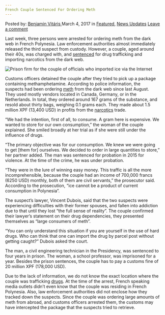 ```yaml
---
French Couple Sentenced For Ordering Meth
---
```

<article class="post-listing post-18429 post type-post status-publish format-standard has-post-thumbnail hentry category-deepdot-news category-news-updates">
    <div class="post-inner">
    <p class="post-meta">
    <span>Posted by: <a href="https://www.deepdotweb.com/author/benjaminvi/" title="">Benjamin Vitáris </a></span>
    <span>March 4, 2017</span>
    <span>in <a href="https://www.deepdotweb.com/category/deepdot-news/" rel="category tag">Featured</a>, <a href="https://www.deepdotweb.com/category/news-updates/" rel="category tag">News Updates</a></span>
    <span><a href="https://www.deepdotweb.com/2017/03/04/french-couple-sentenced-for-ordering-meth/#respond">Leave a comment</a></span>
    </p>
    <div class="clear"></div>
    <div class="entry">
    <p>Last week, three persons were arrested for ordering meth from the dark web in French Polynesia. Law enforcement authorities almost immediately released the third suspect from custody. However, a couple, aged around their 40s, was charged with, and <a href="http://www.tntv.pf/Prison-ferme-pour-le-couple-de-fonctionnaires-qui-importait-de-l-ice-via-Internet_a16935.html">sentenced</a> for drug trafficking and importing narcotics from the dark web.</p>
    <p><img class="wp-image-18433 aligncenter" src="https://www.deepdotweb.com/wp-content/uploads/2017/02/prison-firm-for-the-couple-of-officials-who-import.jpeg" alt="Prison firm for the couple of officials who imported ice via the Internet" srcset="https://www.deepdotweb.com/wp-content/uploads/2017/02/prison-firm-for-the-couple-of-officials-who-import.jpeg 732w, https://www.deepdotweb.com/wp-content/uploads/2017/02/prison-firm-for-the-couple-of-officials-who-import-300x169.jpeg 300w" sizes="(max-width: 732px) 100vw, 732px"/></p>
    <p>Customs officers detained the couple after they tried to pick up a package containing methamphetamine. According to police information, the suspects had been ordering <a href="https://www.deepdotweb.com/tag/meth/">meth</a> from the dark web since last August. They used mostly vendors located in Canada, Germany, or in the Netherlands. In total, they ordered around 167 grams of the substance, and resold about thirty bags, weighing 0.1 grams each. They made about 1.5 million XPF (13,400 USD) in profits from the <a href="https://www.deepdotweb.com/tag/narcotics/">narcotics</a> trade.</p>
    <p>“We had the intention, first of all, to consume. A gram here is expensive. We wanted to store for our own consumption,&#8221; the woman of the couple explained. She smiled broadly at her trial as if she were still under the influence of drugs.</p>
    <p>&#8220;The primary objective was for our consumption. We knew we were going to get [them for] ourselves. We decided to order in large quantities to store,&#8221; her partner added. The man was sentenced for probation in 2015 for violence. At the time of the crime, he was under probation.</p>
    <p>&#8220;They were in the lure of winning easy money. This traffic is all the more incomprehensible, because the couple had an income of 700,000 francs (6250 USD) monthly, both of them are civil servants,&#8221; the prosecutor said. According to the prosecution, &#8220;ice cannot be a product of current consumption in Polynesia&#8221;.</p>
    <p>The suspect’s lawyer, Vincent Dubois, said that the two suspects were experiencing difficulties with their former spouses, and fallen into addiction due to that until they lost &#8220;the full sense of reality&#8221;. The couple confirmed their lawyer’s statement on their drug dependencies, they presented themselves as “large consumers of meth”.</p>
    <p>“You can only understand this situation if you are yourself in the use of hard drugs. Who can think that one can import the drug by parcel post without getting caught?” Dubois asked the court.</p>
    <p>The man, a civil engineering technician in the Presidency, was sentenced to four years in prison. The woman, a school professor, was imprisoned for a year. Besides the prison sentences, the couple has to pay a customs fine of 20 million XPF (178,000 USD).</p>
    <p>Due to the lack of information, we do not know the exact location where the couple was trafficking <a href="https://www.deepdotweb.com/tag/drugs/">drugs</a>. At the time of the arrest, French speaking media outlets didn’t even know that the couple was residing in French Polynesia. Also, law enforcement authorities did not enclose how they tracked down the suspects. Since the couple was ordering large amounts of meth from abroad, and customs officers arrested them, the customs may have intercepted the package that the suspects tried to retrieve.</p>
    </div>
    <span style="display:none" class="updated">2017-03-04</span>
    <div style="display:none" class="vcard author" itemprop="author" itemscope itemtype="http://schema.org/Person"><strong class="fn" itemprop="name"><a href="https://www.deepdotweb.com/author/benjaminvi/" title="Posts by Benjamin Vitáris" rel="author">Benjamin Vitáris</a></strong></div>
    </div>
</article>

